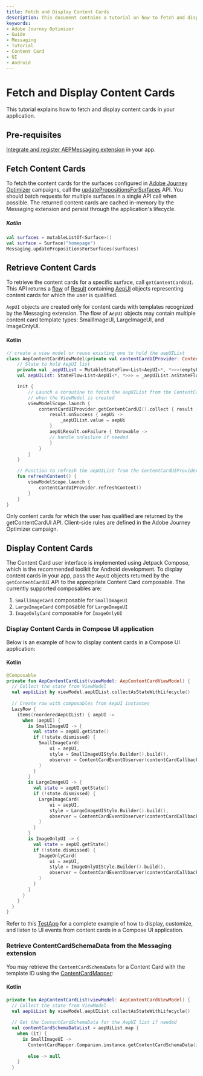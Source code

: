 ```yaml
---
title: Fetch and Display Content Cards
description: This document contains a tutorial on how to fetch and display content cards.
keywords:
- Adobe Journey Optimizer
- Guide
- Messaging
- Tutorial
- Content Card
- UI
- Android
---
```


# Fetch and Display Content Cards

This tutorial explains how to fetch and display content cards in your application.

## Pre-requisites

[Integrate and register AEPMessaging extension](https://developer.adobe.com/client-sdks/edge/adobe-journey-optimizer/#implement-extension-in-mobile-app) in your app.

## Fetch Content Cards

To fetch the content cards for the surfaces configured in [Adobe Journey Optimizer](https://business.adobe.com/products/journey-optimizer/adobe-journey-optimizer.html) campaigns, call the [updatePropositionsForSurfaces](https://developer.adobe.com/client-sdks/edge/adobe-journey-optimizer/code-based/api-reference/#updatepropositionsforsurfaces) API. You should batch requests for multiple surfaces in a single API call when possible. The returned content cards are cached in-memory by the Messaging extension and persist through the application's lifecycle.

<CodeBlock slots="heading, code" repeat="1" languages="Kotlin" />

##### Kotlin

```kotlin
val surfaces = mutableListOf<Surface>()
val surface = Surface("homepage")
Messaging.updatePropositionsForSurfaces(surfaces)
```

## Retrieve Content Cards

To retrieve the content cards for a specific surface, call `getContentCardsUI`. This API returns a [flow](https://developer.android.com/kotlin/flow) of [Result](https://kotlinlang.org/api/latest/jvm/stdlib/kotlin/-result/) containing [AepUI](../public-classes/aepui.md) objects representing content cards for which the user is qualified.

`AepUI` objects are created only for content cards with templates recognized by the Messaging extension. The flow of `AepUI` objects may contain multiple content card template types: SmallImageUI, LargeImageUI, and ImageOnlyUI.

<CodeBlock slots="heading, code" repeat="1" languages="Kotlin" />

#### Kotlin

```kotlin
// create a view model or reuse existing one to hold the aepUIList
class AepContentCardViewModel(private val contentCardUIProvider: ContentCardUIProvider) : ViewModel() {
    // State to hold AepUI list
    private val _aepUIList = MutableStateFlow<List<AepUI<*, *>>>(emptyList())
    val aepUIList: StateFlow<List<AepUI<*, *>>> = _aepUIList.asStateFlow()

    init {
        // Launch a coroutine to fetch the aepUIList from the ContentCardUIProvider
        // when the ViewModel is created
        viewModelScope.launch {
            contentCardUIProvider.getContentCardUI().collect { result ->
                result.onSuccess { aepUi ->
                    _aepUIList.value = aepUi
                }
                aepUiResult.onFailure { throwable ->
                // handle onFailure if needed
                }
            }
        }
    }

    // Function to refresh the aepUIList from the ContentCardUIProvider
    fun refreshContent() {
        viewModelScope.launch {
            contentCardUIProvider.refreshContent()
        }
    }
}
```

<InlineAlert variant="info" slots="text"/>

Only content cards for which the user has qualified are returned by the getContentCardUI API. Client-side rules are defined in the Adobe Journey Optimizer campaign.

## Display Content Cards

The Content Card user interface is implemented using Jetpack Compose, which is the recommended toolkit for Android development. To display content cards in your app, pass the `AepUI` objects returned by the `getContentCardUI` API to the appropriate Content Card composable. The currently supported composables are:

1. `SmallImageCard` composable for `SmallImageUI`
2. `LargeImageCard` composable for `LargeImageUI`
3. `ImageOnlyCard` composable for `ImageOnlyUI`

### Display Content Cards in Compose UI application

Below is an example of how to display content cards in a Compose UI application:

<CodeBlock slots="heading, code" repeat="1" languages="Kotlin" />

#### Kotlin

```kotlin
@Composable
private fun AepContentCardList(viewModel: AepContentCardViewModel) {
  // Collect the state from ViewModel
  val aepUiList by viewModel.aepUIList.collectAsStateWithLifecycle()
  
  // Create row with composables from AepUI instances
  LazyRow {
    items(reorderedAepUIList) { aepUI ->                   
      when (aepUI) {
        is SmallImageUI -> {
          val state = aepUI.getState()
          if (!state.dismissed) {
            SmallImageCard(
                ui = aepUI,
                style = SmallImageUIStyle.Builder().build(),
                observer = ContentCardEventObserver(contentCardCallback)
            )
          }
        }
        is LargeImageUI -> {
          val state = aepUI.getState()
          if (!state.dismissed) {
            LargeImageCard(
                ui = aepUI,
                style = LargeImageUIStyle.Builder().build(),
                observer = ContentCardEventObserver(contentCardCallback)
            )
          }
        }
        is ImageOnlyUI -> {
          val state = aepUI.getState()
          if (!state.dismissed) {
            ImageOnlyCard(
                ui = aepUI,
                style = ImageOnlyUIStyle.Builder().build(),
                observer = ContentCardEventObserver(contentCardCallback)
            )
          }
        }
      }
    }
  }
}    
```

Refer to this [TestApp](https://github.com/adobe/aepsdk-messaging-android/tree/feature/content-cards/code/testapp) for a complete example of how to display, customize, and listen to UI events from content cards in a Compose UI application.

### Retrieve ContentCardSchemaData from the Messaging extension

You may retrieve the `ContentCardSchemaData` for a Content Card with the template ID using the [ContentCardMapper](../public-classes/contentcardmapper.md):

<CodeBlock slots="heading, code" repeat="1" languages="Kotlin" />

#### Kotlin

```kotlin
private fun AepContentCardList(viewModel: AepContentCardViewModel) {
  // Collect the state from ViewModel
  val aepUiList by viewModel.aepUIList.collectAsStateWithLifecycle()
  
  // Get the ContentCardSchemaData for the AepUI list if needed
  val contentCardSchemaDataList = aepUiList.map {
    when (it) {
      is SmallImageUI ->
      	ContentCardMapper.Companion.instance.getContentCardSchemaData(it.getTemplate().id)
      
      	else -> null
    }
  }
```
